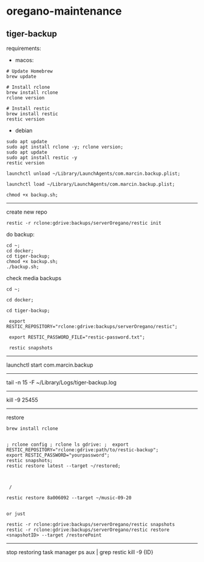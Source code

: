 # oregano-maintenance

## tiger-backup

requirements:
- macos:
```
# Update Homebrew
brew update

# Install rclone
brew install rclone
rclone version

# Install restic
brew install restic
restic version
```
- debian
```
sudo apt update
sudo apt install rclone -y; rclone version;
sudo apt update
sudo apt install restic -y
restic version
```
 
```
launchctl unload ~/Library/LaunchAgents/com.marcin.backup.plist;

launchctl load ~/Library/LaunchAgents/com.marcin.backup.plist; 

chmod +x backup.sh;
```

---

create new repo
```
restic -r rclone:gdrive:backups/serverOregano/restic init
```


do backup:
```
cd ~;
cd docker;
cd tiger-backup;
chmod +x backup.sh;
./backup.sh;
```

check media backups
```
cd ~;

cd docker;

cd tiger-backup;

 export RESTIC_REPOSITORY="rclone:gdrive:backups/serverOregano/restic";
 
 export RESTIC_PASSWORD_FILE="restic-password.txt";
 
 restic snapshots
```
 ---

launchctl start com.marcin.backup


---
tail -n 15 -F ~/Library/Logs/tiger-backup.log


---
kill -9 25455


---
restore
```
brew install rclone


; rclone config ; rclone ls gdrive: ;  export RESTIC_REPOSITORY="rclone:gdrive:path/to/restic-backup";
export RESTIC_PASSWORD="yourpassword";
restic snapshots;
restic restore latest --target ~/restored;
 


 / 
 
restic restore 8a006092 --target ~/music-09-20


or just

restic -r rclone:gdrive:backups/serverOregano/restic snapshots
restic -r rclone:gdrive:backups/serverOregano/restic restore <snapshotID> --target /restorePoint

```

---

 stop restoring task manager
ps aux | grep restic
kill -9 {ID}
